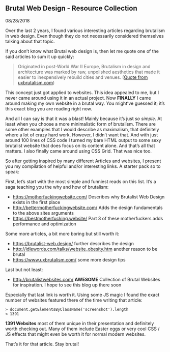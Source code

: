 ## Brutal Web Design - Resource Collection

08/28/2018

Over the last 2 years, I found various interesting articles regarding brutalism in web design. Even though they do not necessarily considered themselves talking about that topic.

If you don’t know what Brutal web design is, then let me quote one of the said articles to sum it up quickly:

> Originated in post-World War II Europe, Brutalism in design and architecture was marked by raw, unpolished aesthetics that made it easier to inexpensively rebuild cities and venues. ([Quote from uxbrutalism.com](https://www.uxbrutalism.com/))

This concept just got applied to websites. This idea appealed to me, but I never came around using it in an actual project. Now **FINALLY** I came around making my own website in a brutal way. You might’ve guessed it; it’s this exact blog you are reading right now.

And all I can say is that it was a blast! Mainly because it’s just *so simple*. At least when you choose a more minimalistic form of brutalism. There are some other examples that I would describe as maximalism, that definitely where a lot of crazy hard work. However, I didn’t want that. And with just around 100 lines of CSS code I turned my bare HTML output to some sexy brutalist website that does focus on its content alone. And that’s all that matters. I also finally came around using CSS Grid. That was nice too.

So after getting inspired by many different Articles and websites, I present you my compilation of helpful and/or interesting links. A starter pack so to speak:

First, let’s start with the most simple and funniest reads on this list. It’s a saga teaching you the why and how of brutalism:

- <https://motherfuckingwebsite.com/> Describes why Brutalist Web Design exists in the first place
- <http://bettermotherfuckingwebsite.com/> Adds the design fundamentals to the above sites arguments
- <https://bestmotherfucking.website/> Part 3 of these motherfuckers adds performance and optimization

Some more articles, a bit more boring but still worth it:

- <https://brutalist-web.design/> further describes the design
- <http://idlewords.com/talks/website_obesity.htm> another reason to be brutal
- <https://www.uxbrutalism.com/> some more design tips

Last but not least:

- <http://brutalistwebsites.com/> **AWESOME** Collection of Brutal Websites for inspiration. I hope to see this blog up there soon

Especially that last link is worth it. Using some JS magic I found the exact number of websites featured there of the time writing that article:

```
> document.getElementsByClassName('screenshot').length
< 1391
```

**1391 Websites** most of them unique in their presentation and definitely worth checking out. Many of them include Easter eggs or very cool CSS / JS effects that might even be worth it for normal modern websites.

That’s it for that article. Stay brutal!
